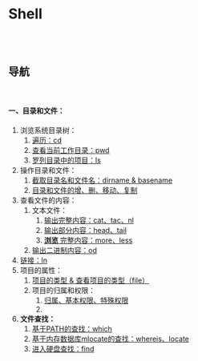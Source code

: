 # Shell

<br><br>

## 导航

<br>

#### 一、目录和文件：

1. 浏览系统目录树：
   1. [遍历：cd](目录和文件/浏览系统目录树/遍历：cd.md#遍历cd)
   2. [查看当前工作目录：pwd](目录和文件/浏览系统目录树/查看当前工作目录：pwd.md#查看当前工作目录pwd)
   3. [罗列目录中的项目：ls](目录和文件/浏览系统目录树/罗列目录中的项目：ls.md#罗列目录中的项目ls)
2. 操作目录和文件：
   1. [截取目录名和文件名：dirname & basename](目录和文件/操作目录和文件/截取目录名和文件名：dirname%20%26%20basename.md#截取目录名和文件名dirname--basename)
   2. [目录和文件的增、删、移动、复制](目录和文件/操作目录和文件/目录和文件的增、删、移动、复制.md#目录和文件的增删移动复制)
3. 查看文件的内容：
   1. 文本文件：
      1. [输出完整内容：cat、tac、nl](目录和文件/查看文件的内容/文本文件/输出完整内容：cat、tac、nl.md#输出完整内容cattacnl)
      2. [输出部分内容：head、tail](目录和文件/查看文件的内容/文本文件/输出部分内容：head、tail.md#输出部分内容headtail)
      3. [**浏览** 完整内容：more、less](目录和文件/查看文件的内容/文本文件/浏览完整内容：more、less.md#浏览完整内容moreless)
   2. [输出二进制内容：od](目录和文件/查看文件的内容/输出二进制内容：od.md#输出二进制内容od)
4. [链接：ln](目录和文件/链接：ln.md#链接ln)
5. 项目的属性：
   1. [项目的类型 & 查看项目的类型（file）](目录和文件/项目的归属和权限/项目的类型%20%26%20查看项目的类型（file）.md#项目的类型--查看项目的类型file)
   2. 项目的归属和权限：
      1. [归属、基本权限、特殊权限]()
      2. []()
6. **文件查找：**
   1. [基于PATH的查找：which]()
   2. [基于内存数据库mlocate的查找：whereis、locate]()
   3. [进入硬盘查找：find]()
